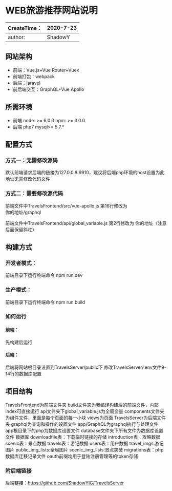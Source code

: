 
# WEB旅游推荐网站说明


| CreateTime： | 2020-7-23 |
| ------------ | --------- |
| author:      | ShadowY   |

## 网站架构

* 前端：Vue.js+Vue Router+Vuex
* 前端打包：webpack
* 后端：laravel
* 前后端交互：GraphQL+Vue Apollo

## 所需环境

* 前端
    node: >= 6.0.0
    npm: >= 3.0.0
* 后端
    php7
    mysql>= 5.7.*

## 配置方式

### 方式一：无需修改源码

默认前端请求后端的链接为127.0.0.8:9910，建议将后端php环境的host设置为此地址无需修改代码文件

### 方式二：需要修改源代码

前端文件中TravelsFrontend/src/vue-apollo.js 第16行修改为   
你的地址/graphql

前端文件中TravelsFrontend/api/global_variable.js 第2行修改为
你的地址（注意后面保留斜杠）

## 构建方式

### 开发者模式：

前端目录下运行终端命令
npm run dev

### 生产模式：

前端目录下运行终端命令
npm run build

### 如何运行

#### 前端：

先构建后运行

#### 后端：

后端将网站根目录设置到TravelsServer/public下
修改TravelsServer/.env文件9-14行的数据库配置

## 项目结构

TravelsFrontend为前端文件夹
		 build文件夹为我编译构建后的前端文件，内部index可直接运行
		 api文件夹下global_variable.js为全局变量
		 components文件夹为组件文件，里面是每个页面的每一小块
		 views为页面
TravelsServer为后端文件夹
		 graphql为查询和操作的设置文件
		 app/GraphQL为graphql执行与处理文件
		 app根目录下的php为数据库设置文件
		 database文件夹下所有文件为数据库设置文件
数据库
		 downloadfile表：下载临时链接的存储
		 introduction表：攻略数据
		 scenic表：景点数据
		 travels表：游记数据
		 users表：用户数据
		 travel_imgs:游记图片
		 public_img_lists:全局图片
		 scenic_img_lists:景点突破
		 migrations表：php数据库迁移记录文件
		 oauth前缀均用于登陆注册管理等的token存储
### 附后端链接
后端链接：https://github.com/ShadowYIG/TravelsServer
